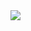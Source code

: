 <img src="https://149664534.v2.pressablecdn.com/wp-content/uploads/2015/02/Carol-Dweck-Two-Mindsets.jpg">

